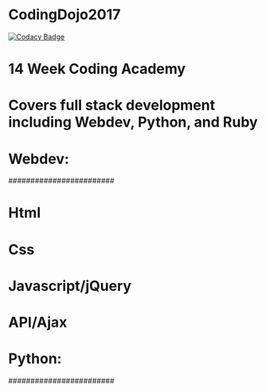 # CodingDojo2017
[![Codacy Badge](https://api.codacy.com/project/badge/Grade/ca2210bf938244e2aedf67fde5c8fd90)](https://www.codacy.com/app/hermanj13/CodingDojo2017?utm_source=github.com&utm_medium=referral&utm_content=hermanj13/CodingDojo2017&utm_campaign=badger)
# 14 Week Coding Academy
# Covers full stack development including Webdev, Python, and Ruby
# Webdev:
########################
# Html
# Css
# Javascript/jQuery
# API/Ajax

# Python:
########################

